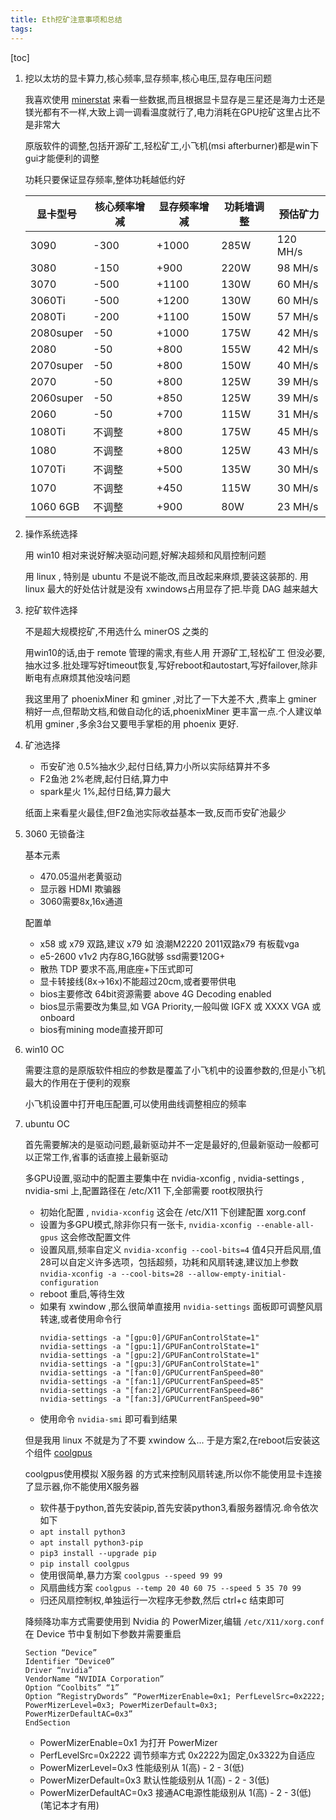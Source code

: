 ```yaml
---
title: Eth挖矿注意事项和总结
tags: 
---
```


[toc]

1. 挖以太坊的显卡算力,核心频率,显存频率,核心电压,显存电压问题

	我喜欢使用 [minerstat](https://minerstat.com/hardware) 来看一些数据,而且根据显卡显存是三星还是海力士还是镁光都有不一样,大致上调一调看温度就行了,电力消耗在GPU挖矿这里占比不是非常大
	
	原版软件的调整,包括开源矿工,轻松矿工,小飞机(msi afterburner)都是win下gui才能便利的调整
	
	功耗只要保证显存频率,整体功耗越低约好

	显卡型号 | 核心频率增减 | 显存频率增减 | 功耗墙调整 | 预估矿力
	---------|--------------|--------------|------------|---------
	3090 |	    -300 |	    +1000 |	285W |	120 MH/s
	3080 |	    -150 |	    +900 |	220W |	98 MH/s
	3070 |	    -500 |	    +1100 |	130W |	60 MH/s
	3060Ti |	-500 |	    +1200 |	130W |	60 MH/s
	2080Ti |    -200 |	    +1100 |	150W |	57 MH/s
	2080super |	-50 |	  +1000 | 175W | 42 MH/s
	2080 |	     -50 |	       +800 | 155W | 42 MH/s
	2070super |	-50 |	   +800 | 150W | 40 MH/s
	2070 |	     -50 |	       +800 | 125W | 39 MH/s
	2060super |	-50 |	   +850 | 125W | 39 MH/s
	2060 |	     -50 |	       +700 | 115W | 31 MH/s
	1080Ti |	不调整 |   +800 |	175W | 45 MH/s
	1080 |	     不调整 |	 +800 |	125W |	43 MH/s
	1070Ti |	不调整 |	+500 |	135W | 30 MH/s
	1070 |	     不调整 |	 +450 |	115W |	30 MH/s
	1060 6GB | 不调整 | +900 |	80W |	 23 MH/s
	
2. 操作系统选择

	用 win10 相对来说好解决驱动问题,好解决超频和风扇控制问题
	
	用 linux , 特别是 ubuntu 不是说不能改,而且改起来麻烦,要装这装那的. 用 linux 最大的好处估计就是没有 xwindows占用显存了把.毕竟 DAG 越来越大
	
3. 挖矿软件选择

	不是超大规模挖矿,不用选什么 minerOS 之类的
	
	用win10的话,由于 remote 管理的需求,有些人用 开源矿工,轻松矿工 但没必要,抽水过多.批处理写好timeout恢复,写好reboot和autostart,写好failover,除非断电有点麻烦其他没啥问题
	
	我这里用了 phoenixMiner 和 gminer ,对比了一下大差不大 ,费率上 gminer 稍好一点,但帮助文档,和做自动化的话,phoenixMiner 更丰富一点.个人建议单机用 gminer ,多余3台又要甩手掌柜的用 phoenix 更好.

4. 矿池选择

	- 币安矿池 0.5%抽水少,起付日结,算力小所以实际结算并不多
	- F2鱼池 2%老牌,起付日结,算力中
	- spark星火 1%,起付日结,算力最大
		
	纸面上来看星火最佳,但F2鱼池实际收益基本一致,反而币安矿池最少

5. 3060 无锁备注
	
	基本元素
	- 470.05温州老黄驱动
	- 显示器 HDMI 欺骗器
	- 3060需要8x,16x通道

	配置单
	- x58 或 x79 双路,建议 x79 如 浪潮M2220 2011双路x79 有板载vga
	- e5-2600 v1v2 内存8G,16G就够 ssd需要120G+
	- 散热 TDP 要求不高,用底座+下压式即可
	- 显卡转接线(8x->16x)不能超过20cm,或者要带供电
	- bios主要修改 64bit资源需要 above 4G Decoding enabled
	- bios显示需要改为集显,如 VGA Priority,一般叫做 IGFX 或 XXXX VGA 或 onboard
	- bios有mining mode直接开即可
	
6. win10 OC

	需要注意的是原版软件相应的参数是覆盖了小飞机中的设置参数的,但是小飞机最大的作用在于便利的观察
	
	小飞机设置中打开电压配置,可以使用曲线调整相应的频率
	
7. ubuntu OC

	首先需要解决的是驱动问题,最新驱动并不一定是最好的,但最新驱动一般都可以正常工作,省事的话直接上最新驱动
	
	多GPU设置,驱动中的配置主要集中在 nvidia-xconfig , nvidia-settings , nvidia-smi 上,配置路径在 /etc/X11 下,全部需要 root权限执行
	
	- 初始化配置 , `nvidia-xconfig` 这会在 /etc/X11 下创建配置 xorg.conf
	- 设置为多GPU模式,除非你只有一张卡, `nvidia-xconfig --enable-all-gpus` 这会修改配置文件
	- 设置风扇,频率自定义 `nvidia-xconfig --cool-bits=4` 值4只开启风扇,值28可以自定义许多选项，包括超频，功耗和风扇转速,建议加上参数 `nvidia-xconfig -a --cool-bits=28 --allow-empty-initial-configuration`	
	- reboot 重启,等待生效
	- 如果有 xwindow ,那么很简单直接用 `nvidia-settings` 面板即可调整风扇转速,或者使用命令行
		```
		nvidia-settings -a "[gpu:0]/GPUFanControlState=1" 
		nvidia-settings -a "[gpu:1]/GPUFanControlState=1" 
		nvidia-settings -a "[gpu:2]/GPUFanControlState=1" 
		nvidia-settings -a "[gpu:3]/GPUFanControlState=1" 
		nvidia-settings -a "[fan:0]/GPUCurrentFanSpeed=80" 
		nvidia-settings -a "[fan:1]/GPUCurrentFanSpeed=85" 
		nvidia-settings -a "[fan:2]/GPUCurrentFanSpeed=86" 
		nvidia-settings -a "[fan:3]/GPUCurrentFanSpeed=90" 
		```
	- 使用命令 `nvidia-smi` 即可看到结果

	但是我用 linux 不就是为了不要 xwindow 么... 于是方案2,在reboot后安装这个组件 [coolgpus](https://github.com/andyljones/coolgpus)
	
	coolgpus使用模拟 X服务器 的方式来控制风扇转速,所以你不能使用显卡连接了显示器,你不能使用X服务器
	
	- 软件基于python,首先安装pip,首先安装python3,看服务器情况.命令依次如下 
	- `apt install python3`
	- `apt install python3-pip`
	- `pip3 install --upgrade pip`
	- `pip install coolgpus`
	- 使用很简单,暴力方案 `coolgpus --speed 99 99`
	- 风扇曲线方案 `coolgpus --temp 20 40 60 75 --speed 5 35 70 99`
	- 归还风扇控制权,单独运行一次程序无参数,然后 ctrl+c 结束即可

	降频降功率方式需要使用到 Nvidia 的 PowerMizer,编辑 `/etc/X11/xorg.conf` 在 Device 节中复制如下参数并需要重启
	
	```
	Section “Device”
	Identifier “Device0”
	Driver “nvidia”
	VendorName “NVIDIA Corporation”
	Option “Coolbits” “1”
	Option “RegistryDwords” “PowerMizerEnable=0x1; PerfLevelSrc=0x2222; PowerMizerLevel=0x3; PowerMizerDefault=0x3; PowerMizerDefaultAC=0x3”
	EndSection
	```
	
	- PowerMizerEnable=0x1 为打开 PowerMizer
	- PerfLevelSrc=0x2222 调节频率方式 0x2222为固定,0x3322为自适应
	-  PowerMizerLevel=0x3 性能级别从 1(高) - 2 - 3(低)
	-  PowerMizerDefault=0x3 默认性能级别从 1(高) - 2 - 3(低)
	-  PowerMizerDefaultAC=0x3 接通AC电源性能级别从 1(高) - 2 - 3(低) (笔记本才有用)
	
	
	